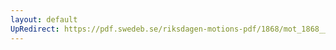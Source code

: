 ```yaml
---
layout: default
UpRedirect: https://pdf.swedeb.se/riksdagen-motions-pdf/1868/mot_1868__ak__00013/mot_1868__ak__00013_005.pdf
---
```

